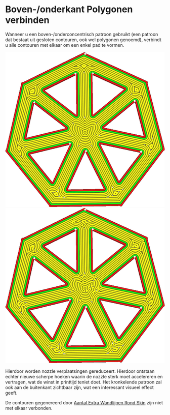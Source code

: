 Boven-/onderkant Polygonen verbinden
====
Wanneer u een boven-/onderconcentrisch patroon gebruikt (een patroon dat bestaat uit gesloten contouren, ook wel polygonen genoemd), verbindt u alle contouren met elkaar om een ​​enkel pad te vormen.

<!--screenshot {
"image_path": "connect_skin_polygons_original.png",
"modellen": [
    {
        "script": "web.scad",
        "scad_params": ["inzet=1", "line_width=4"]
    }
],
"camerapositie": [10, 5, 111],
"instellingen": {
    "top_bottom_pattern": "concentrisch",
    "connect_skin_polygons": false
},
"kleuren": 64
}-->
<!--screenshot {
"image_path": "connect_skin_polygons_enabled.png",
"modellen": [
    {
        "script": "web.scad",
        "scad_params": ["inzet=1", "line_width=4"]
    }
],
"camerapositie": [10, 5, 111],
"instellingen": {
    "top_bottom_pattern": "concentrisch",
    "connect_skin_polygons": true
},
"kleuren": 64
}-->
![Het concentrische patroon creëert aparte contouren](../../../articles/images/connect_skin_polygons_original.png)
![Alle contouren zijn verbonden met een enkele curve](../../../articles/images/connect_skin_polygons_enabled.png)

Hierdoor worden nozzle verplaatsingen gereduceert. Hierdoor ontstaan ​​echter nieuwe scherpe hoeken waarin de nozzle sterk moet accelereren en vertragen, wat de winst in printtijd teniet doet. Het kronkelende patroon zal ook aan de buitenkant zichtbaar zijn, wat een interessant visueel effect geeft.

De contouren gegenereerd door [Aantal Extra Wandlijnen Rond Skin](../top_bottom/skin_outline_count.md) zijn niet met elkaar verbonden.